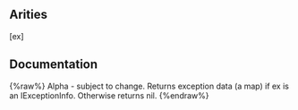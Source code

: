 ## Arities
[ex]

## Documentation
{%raw%}
Alpha - subject to change.
   Returns exception data (a map) if ex is an IExceptionInfo.
   Otherwise returns nil.
{%endraw%}
